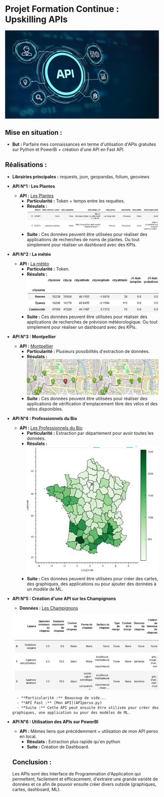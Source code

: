 # Projet Formation Continue : Upskilling APIs
![Logo](Photos/LogoAPI.jpg)


## Mise en situation :
- **But :** Parfaire mes connaissances en terme d'utilisation d'APIs gratuites sur Python et PowerBi + création d'une API en Fast API. 

## Réalisations :
- **Librairies principales :** requests, json, geopandas, folium, geoviews
   
- **API N°1 : Les Plantes**
	- **API :** [Les Plantes](https://trefle.io/)
      	- **Particularité :** Token + temps entre les requétes.
      	- **Résulats :** ![Logo](Photos/Plantes.png)
      	- **Suite :** Ces données peuvent être utilisées pour réaliser des applications de recherches de noms de plantes. Ou tout simplement pour réaliser un dashboard avec des KPIs.
  
- **API N°2 : La météo**
	- **API :** [La météo](https://api.meteo-concept.com/)
      	- **Particularité :** Token.
      	- **Résulats :** ![Logo](Photos/Météo.png)
      	- **Suite :** Ces données peuvent être utilisées pour réaliser des applications de recherches de prévision météorologique. Ou tout simplement pour réaliser un dashboard avec des KPIs.
  
- **API N°3 : Montpellier**
	- **API :** [Montpellier](https://portail-api.montpellier3m.fr/)
      	- **Particularité :** Plusieurs possibilités d'extraction de données.
      	- **Résulats :** ![Logo](Photos/Montpellier.png)
      	- **Suite :** Ces données peuvent être utilisées pour réaliser des applications de vérification d'emplacement libre des vélos et des vélos disponibles.
  
- **API N°4 : Professionnels du Bio**
	- **API :** [Les Professionnels du Bio](https://api.gouv.fr/documentation/api-professionnels-bio)
      	- **Particularité :** Extraction par département pour avoir toutes les données.
      	- **Résulats :** ![Logo](Photos/ProBio.png)
      	- **Suite :** Ces données peuvent être utilisées pour créer des cartes, des graphiques, des applications ou pour ajouter des données à un modèle de ML.
  
- **API N°5 : Création d'une API sur les Champignons**
	- **Données :** [Les Champignons](https://www.data.gouv.fr/fr/datasets/r/e5ba031c-ae1c-476a-a920-5fd401935b2a)
   
   	![Logo](Photos/Champignons.png)
  
      	- **Particularité :** Beaucoup de vide...
      	- **API Fast :** [Mon API](APIperso.py)
      	- **Suite :** Cette API peut ensuite être utilisée pour créer des graphiques, une application ou pour des modèles de ML.

- **API N°6 : Utilisation des APIs sur PowerBI**
	- **API :** Mêmes liens que précédemment + utilisation de mon API perso en local.
      	- **Résulats :** Extraction plus rapide qu'en python
      	- **Suite :** Création de Dashboard.

  ## Conclusion :
  Les APIs sont des Interface de Programmation d'Application qui permettent, facilement et efficacement, d'extraire une grande variété de données et ce afin de pouvoir ensuite créer divers outside (graphiques, cartes, dashboard, ML). 
          
